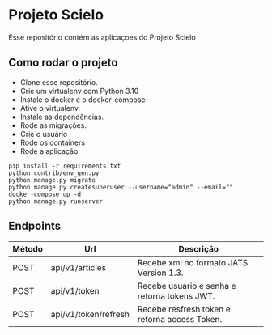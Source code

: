 # Projeto Scielo
Esse repositório contém as aplicaçoes do Projeto Scielo
## Como rodar o projeto
* Clone esse repositório.
* Crie um virtualenv com Python 3.10
* Instale o docker e o docker-compose 
* Ative o virtualenv.
* Instale as dependências.
* Rode as migrações.
* Crie o usuário 
* Rode os containers
* Rode a aplicação

```
pip install -r requirements.txt
python contrib/env_gen.py
python manage.py migrate
python manage.py createsuperuser --username="admin" --email=""
docker-compose up -d
python manage.py runserver
```


## Endpoints

| Método     | Url                  | Descrição                                     |
|------------|----------------------|-----------------------------------------------|
| POST       | api/v1/articles      | Recebe xml no formato JATS Version 1.3.       |
| POST       | api/v1/token         | Recebe usuário e senha e retorna tokens JWT.  |
| POST       | api/v1/token/refresh | Recebe resfresh token e retorna access Token. |
